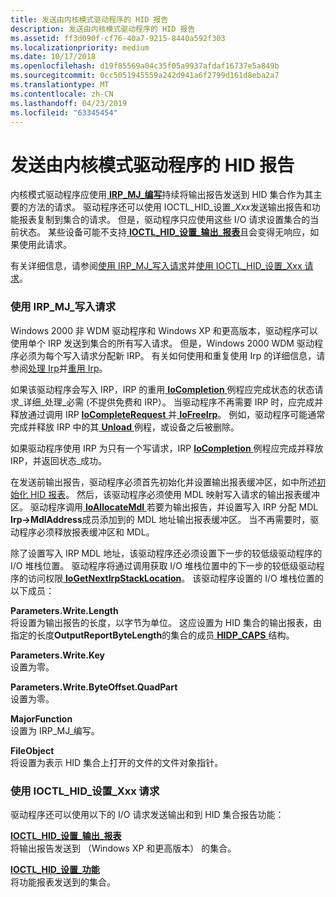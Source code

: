 ```yaml
---
title: 发送由内核模式驱动程序的 HID 报告
description: 发送由内核模式驱动程序的 HID 报告
ms.assetid: ff3d090f-cf76-40a7-9215-8440a592f303
ms.localizationpriority: medium
ms.date: 10/17/2018
ms.openlocfilehash: d19f85569a04c35f05a9937afdaf16737e5a849b
ms.sourcegitcommit: 0cc5051945559a242d941a6f2799d161d8eba2a7
ms.translationtype: MT
ms.contentlocale: zh-CN
ms.lasthandoff: 04/23/2019
ms.locfileid: "63345454"
---
```

# <a name="sending-hid-reports-by-kernel-mode-drivers"></a>发送由内核模式驱动程序的 HID 报告


内核模式驱动程序应使用[ **IRP\_MJ\_编写**](https://msdn.microsoft.com/library/windows/hardware/ff550819)持续将输出报告发送到 HID 集合作为其主要的方法的请求。 驱动程序还可以使用 IOCTL\_HID\_设置\_*Xxx*发送输出报告和功能报表复制到集合的请求。 但是，驱动程序只应使用这些 I/O 请求设置集合的当前状态。 某些设备可能不支持[ **IOCTL\_HID\_设置\_输出\_报表**](https://msdn.microsoft.com/library/windows/hardware/ff541196)且会变得无响应，如果使用此请求。

有关详细信息，请参阅[使用 IRP\_MJ\_写入请求](#using-irp-mj-write-requests)并[使用 IOCTL\_HID\_设置\_Xxx 请求](#using-ioctl-hid-set-xxx-requests)。

### <a href="" id="using-irp-mj-write-requests"></a>使用 IRP\_MJ\_写入请求

Windows 2000 非 WDM 驱动程序和 Windows XP 和更高版本，驱动程序可以使用单个 IRP 发送到集合的所有写入请求。 但是，Windows 2000 WDM 驱动程序必须为每个写入请求分配新 IRP。 有关如何使用和重复使用 Irp 的详细信息，请参阅[处理 Irp](https://msdn.microsoft.com/library/windows/hardware/ff546847)并[重用 Irp](https://msdn.microsoft.com/library/windows/hardware/ff561107)。

如果该驱动程序会写入 IRP，IRP 的重用[ **IoCompletion** ](https://msdn.microsoft.com/library/windows/hardware/ff548354)例程应完成状态的状态请求\_详细\_处理\_必需 (不提供免费和 IRP）。 当驱动程序不再需要 IRP 时，应完成并释放通过调用 IRP [ **IoCompleteRequest** ](https://msdn.microsoft.com/library/windows/hardware/ff548343)并[ **IoFreeIrp**](https://msdn.microsoft.com/library/windows/hardware/ff549113)。 例如，驱动程序可能通常完成并释放 IRP 中的其[ **Unload** ](https://msdn.microsoft.com/library/windows/hardware/ff564886)例程，或设备之后被删除。

如果驱动程序使用 IRP 为只有一个写请求，IRP [ **IoCompletion** ](https://msdn.microsoft.com/library/windows/hardware/ff548354)例程应完成并释放 IRP，并返回状态\_成功。

在发送前输出报告，驱动程序必须首先初始化并设置输出报表缓冲区，如中所述[初始化 HID 报表](initializing-hid-reports.md)。 然后，该驱动程序必须使用 MDL 映射写入请求的输出报表缓冲区。 驱动程序调用[ **IoAllocateMdl** ](https://msdn.microsoft.com/library/windows/hardware/ff548263)若要为输出报告，并设置写入 IRP 分配 MDL **Irp-&gt;MdlAddress**成员添加到的 MDL 地址输出报表缓冲区。 当不再需要时，驱动程序必须释放报表缓冲区和 MDL。

除了设置写入 IRP MDL 地址，该驱动程序还必须设置下一步的较低级驱动程序的 I/O 堆栈位置。 驱动程序将通过调用获取 I/O 堆栈位置中的下一步的较低级驱动程序的访问权限[ **IoGetNextIrpStackLocation**](https://msdn.microsoft.com/library/windows/hardware/ff549266)。 该驱动程序设置的 I/O 堆栈位置的以下成员：

<a href="" id="parameters-write-length"></a>**Parameters.Write.Length**  
将设置为输出报告的长度，以字节为单位。 这应设置为 HID 集合的输出报表，由指定的长度**OutputReportByteLength**的集合的成员[ **HIDP\_CAPS** ](https://msdn.microsoft.com/library/windows/hardware/ff539697)结构。

<a href="" id="parameters-write-key"></a>**Parameters.Write.Key**  
设置为零。

<a href="" id="parameters-write-byteoffset-quadpart"></a>**Parameters.Write.ByteOffset.QuadPart**  
设置为零。

<a href="" id="majorfunction"></a>**MajorFunction**  
设置为 IRP\_MJ\_编写。

<a href="" id="fileobject"></a>**FileObject**  
将设置为表示 HID 集合上打开的文件的文件对象指针。

### <a href="" id="using-ioctl-hid-set-xxx-requests"></a>使用 IOCTL\_HID\_设置\_Xxx 请求

驱动程序还可以使用以下的 I/O 请求发送输出和到 HID 集合报告功能：

<a href="" id="ioctl-hid-set-output-report"></a>[**IOCTL\_HID\_设置\_输出\_报表**](https://msdn.microsoft.com/library/windows/hardware/ff541196)  
将输出报告发送到 （Windows XP 和更高版本） 的集合。

<a href="" id="ioctl-hid-set-feature"></a>[**IOCTL\_HID\_设置\_功能**](https://msdn.microsoft.com/library/windows/hardware/ff541176)  
将功能报表发送到的集合。

 

 




